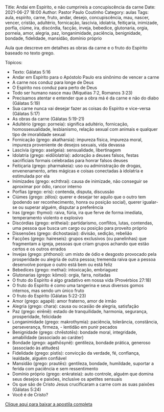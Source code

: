 Title: Andai em Espírito, e não cumprireis a concupiscência da carne
Date: 2021-06-27 18:00
Author: Pastor Paulo Coutinho
Category: aulas
Tags: aula, espírito, carne, fruto, andar, desejo, concupiscência, mau, nascer, vencer, cristão, adultério, fornicação, lascívia, idolatria, feitiçaria, inimizade, porfia, ciúme, ira, discórdia, facção, inveja, bebedice, glutonaria, orgia, porneia, amor, alegria, paz, longanimidade, paciência, benignidade, bondade, fidelidade, mansidão, domínio próprio

Aula que descreve em detalhes as obras da carne e o fruto do Espírito baseado no texto grego.

Tópicos:

- Texto: Gálatas 5:16
- Andar em Espírito para o Apóstolo Paulo era sinônimo de vencer a carne
- A carne nos conduz para longe de Deus
- O Espírito nos conduz para perto de Deus
- Todo ser humano nasce mau (Miquéias 7:2, Romanos 3:23)
- Precisamos atentar e entender que a obra má é da carne e não do diabo (Gálatas 5:19)
- Sua carne nunca vai desejar fazer as coisas do Espírito e vice-versa (Gálatas 5:17)
- As obras da carne (Gálatas 5:19-21)
- Adultério (grego: porneia): significa adultério, fornicação, homossexualidade, lesbianismo, relação sexual com animais e qualquer tipo de imoralidade sexual
- Fornicação (grego: akatharsia): impureza física, impureza moral, impureza proveniente de desejos sexuais, vida devassa
- Lascívia (grego: aselgeia): sensualidade, libertinagem
- Idolatria (grego: eidōlolatria): adoração a deuses falsos, festas sacrificiais formais celebradas para honrar falsos deuses
- Feitiçaria (grego: pharmakeia): uso ou administração de drogas, envenenamento, artes mágicas e coisas conectadas à idolatria e estimulada por ela
- Inimizades (grego: echthrai): causa de inimizade, não conseguir se aproximar por ódio, rancor interno
- Porfias (grego: eris): contenda, disputa, discussão
- Ciúmes (grego: zēlos): querer e desejar ter aquilo que o outro tem (podendo ser reconhecimento, honra ou posição social), querer igualar-se ou superar alguém, disputar a preferência
- Iras (grego: thymoi): raiva, fúria, ira que ferve de forma imediata, temperamento violento e explosivo
- Discórdias (grego: eritheiai): partidarismo, conflitos, lutas, contendas, uma pessoa que busca um cargo ou posição para proveito próprio
- Dissensões (grego: dichostasiai): divisão, sedição, rebelião
- Facções (grego: haireseis): grupos exclusivos (ou panelinhas) que fragmentam a igreja, pessoas que criam grupos achando que estão certos e os outros errados
- Invejas (grego: phthonoi): um misto de ódio e desgosto provocado pela prosperidade ou alegria de outra pessoa; tremenda raiva que a pessoa desenvolve porque o outro está bem ou está feliz
- Bebedices (grego: methai): intoxicação, embriaguez
- Glutonarias (grego: kōmoi): orgia, farra, noitadas
- O fruto do Espírito é algo gradativo em nossa vida (Provérbios 27:18)
- O fruto do Espírito é como uma tangerina e seus diversos gomos internos, mas sendo um único fruto
- O fruto do Espírito (Gálatas 5:22-23)
- Amor (grego: agapē): amor fraterno, amor de irmão
- Alegria (grego: chara): causa ou ocasião de alegria, satisfação
- Paz (grego: eirēnē): estado de tranquilidade, harmonia, segurança, prosperidade, felicidade
- Longanimidade (grego: makrothymia): paciência, tolerância, constância, perseverança, firmeza, - lentidão em punir pecados
- Benignidade (grego: chrēstotēs): bondade moral, integridade, amabilidade (associado ao caráter)
- Bondade (grego: agathōsynē): gentileza, bondade prática, generoso (associado às atitudes)
- Fidelidade (grego: pistis): convicção da verdade, fé, confiança, lealdade, alguém confiável
- Mansidão (grego: prautēs): gentileza, bondade, humildade, suportar a ferida com paciência e sem ressentimento
- Domínio próprio (grego: enkrateia): auto controle, alguém que domina seus desejos e paixões, inclusive os apetites sensuais
- Os que são de Cristo Jesus crucificaram a carne com as suas paixões (Gálatas 5:24)
- Você é de Cristo?


[Clique aqui para baixar a apostila completa](https://www.dropbox.com/s/35lgudp13xn4rah/Aula%20EBD%20-%20Andai%20em%20Esp%C3%ADrito%2C%20e%20n%C3%A3o%20cumprireis%20a%20concupisc%C3%AAncia%20da%20carne%20-%2027_06_2021.pdf?dl=1)